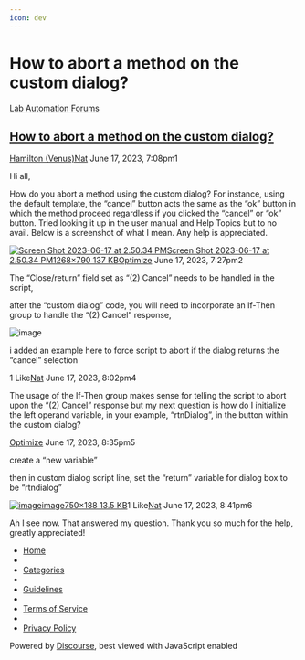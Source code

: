 ```yaml
---
icon: dev
---
```


# How to abort a method on the custom dialog?

[Lab Automation Forums](https://labautomation.io/)

## [How to abort a method on the custom dialog?](https://labautomation.io/t/how-to-abort-a-method-on-the-custom-dialog/1712)

[Hamilton (Venus)](https://labautomation.io/c/hamilton-venus/7)[Nat](https://labautomation.io/u/Nat) June 17, 2023, 7:08pm1

Hi all,

How do you abort a method using the custom dialog? For instance, using the default template, the “cancel” button acts the same as the “ok” button in which the method proceed regardless if you clicked the “cancel” or “ok” button. Tried looking it up in the user manual and Help Topics but to no avail. Below is a screenshot of what I mean. Any help is appreciated.

[![Screen Shot 2023-06-17 at 2.50.34 PM](https://labautomation.io/uploads/default/optimized/1X/c685d99eea3bea9b8ea07f3e3d86c6ba3fccba70\_2\_689x429.jpeg)Screen Shot 2023-06-17 at 2.50.34 PM1268×790 137 KB](https://labautomation.io/uploads/default/original/1X/c685d99eea3bea9b8ea07f3e3d86c6ba3fccba70.jpeg)[Optimize](https://labautomation.io/u/Optimize) June 17, 2023, 7:27pm2

The “Close/return” field set as “(2) Cancel” needs to be handled in the script,

after the “custom dialog” code, you will need to incorporate an If-Then group to handle the “(2) Cancel” response,

![image](https://labautomation.io/uploads/default/original/1X/03e36e081664d71e8d93ad69e3e4e6df510e22f7.png)

i added an example here to force script to abort if the dialog returns the “cancel” selection

1 Like[Nat](https://labautomation.io/u/Nat) June 17, 2023, 8:02pm4

The usage of the If-Then group makes sense for telling the script to abort upon the “(2) Cancel” response but my next question is how do I initialize the left operand variable, in your example, “rtnDialog”, in the button within the custom dialog?

[Optimize](https://labautomation.io/u/Optimize) June 17, 2023, 8:35pm5

create a “new variable”

then in custom dialog script line, set the “return” variable for dialog box to be “rtndialog”

[![image](https://labautomation.io/uploads/default/original/1X/a2b8c22b854dd115716f8d68b918c56d4a09d75e.png)image750×188 13.5 KB](https://labautomation.io/uploads/default/original/1X/a2b8c22b854dd115716f8d68b918c56d4a09d75e.png)1 Like[Nat](https://labautomation.io/u/Nat) June 17, 2023, 8:41pm6

Ah I see now. That answered my question. Thank you so much for the help, greatly appreciated!

* [Home](https://labautomation.io/)
* &#x20;
* [Categories](https://labautomation.io/categories)
* &#x20;
* [Guidelines](https://labautomation.io/guidelines)
* &#x20;
* [Terms of Service](https://labautomation.io/tos)
* &#x20;
* [Privacy Policy](https://labautomation.io/privacy)

Powered by [Discourse](https://www.discourse.org/), best viewed with JavaScript enabled
